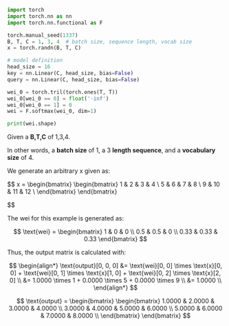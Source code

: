 ```python
import torch
import torch.nn as nn
import torch.nn.functional as F

torch.manual_seed(1337)
B, T, C = 1, 3, 4  # batch size, sequence length, vocab size
x = torch.randn(B, T, C)

# model definition
head_size = 16
key = nn.Linear(C, head_size, bias=False)
query = nn.Linear(C, head_size, bias=False)

wei_0 = torch.tril(torch.ones(T, T))
wei_0[wei_0 == 0] = float('-inf')
wei_0[wei_0 == 1] = 0
wei = F.softmax(wei_0, dim=1)

print(wei.shape)
```

Given a **B,T,C** of 1,3,4.

In other words, a **batch size** of 1, a 3 **length sequence**, and a **vocabulary size** of 4.

We generate an arbitrary x given as:

$$
x = \begin{bmatrix}
     \begin{bmatrix}
       1 & 2 & 3 & 4 \\
       5 & 6 & 7 & 8 \\
       9 & 10 & 11 & 12 \\
     \end{bmatrix}
     \end{bmatrix}


$$

The wei for this example is generated as:

$$
\text{wei} = \begin{bmatrix}
1 & 0 & 0 \\
0.5 & 0.5 & 0 \\
0.33 & 0.33 & 0.33
\end{bmatrix}
$$

Thus, the output matrix is calculated with:

$$
\begin{align*}
\text{output}[0, 0, 0] &= \text{wei}[0, 0] \times \text{x}[0, 0] + \text{wei}[0, 1] \times \text{x}[1, 0] + \text{wei}[0, 2] \times \text{x}[2, 0] \\
                       &= 1.0000 \times 1 + 0.0000 \times 5 + 0.0000 \times 9 \\
                       &= 1.0000 \\
\end{align*}
$$

$$
\text{output} = \begin{bmatrix}
                 \begin{bmatrix}
                   1.0000 & 2.0000 & 3.0000 & 4.0000 \\
                   3.0000 & 4.0000 & 5.0000 & 6.0000 \\
                   5.0000 & 6.0000 & 7.0000 & 8.0000 \\
                 \end{bmatrix}
               \end{bmatrix}
$$
